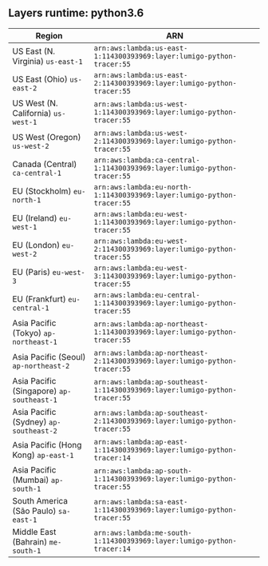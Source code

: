 Layers runtime: python3.6
----
| Region | ARN |
| --- | --- |
|US East (N. Virginia)  `us-east-1`|`arn:aws:lambda:us-east-1:114300393969:layer:lumigo-python-tracer:55`|
|US East (Ohio)  `us-east-2`|`arn:aws:lambda:us-east-2:114300393969:layer:lumigo-python-tracer:55`|
|US West (N. California)  `us-west-1`|`arn:aws:lambda:us-west-1:114300393969:layer:lumigo-python-tracer:55`|
|US West (Oregon)  `us-west-2`|`arn:aws:lambda:us-west-2:114300393969:layer:lumigo-python-tracer:55`|
|Canada (Central)  `ca-central-1`|`arn:aws:lambda:ca-central-1:114300393969:layer:lumigo-python-tracer:55`|
|EU (Stockholm)  `eu-north-1`|`arn:aws:lambda:eu-north-1:114300393969:layer:lumigo-python-tracer:55`|
|EU (Ireland)  `eu-west-1`|`arn:aws:lambda:eu-west-1:114300393969:layer:lumigo-python-tracer:55`|
|EU (London)  `eu-west-2`|`arn:aws:lambda:eu-west-2:114300393969:layer:lumigo-python-tracer:55`|
|EU (Paris)  `eu-west-3`|`arn:aws:lambda:eu-west-3:114300393969:layer:lumigo-python-tracer:55`|
|EU (Frankfurt)  `eu-central-1`|`arn:aws:lambda:eu-central-1:114300393969:layer:lumigo-python-tracer:55`|
|Asia Pacific (Tokyo)  `ap-northeast-1`|`arn:aws:lambda:ap-northeast-1:114300393969:layer:lumigo-python-tracer:55`|
|Asia Pacific (Seoul)  `ap-northeast-2`|`arn:aws:lambda:ap-northeast-2:114300393969:layer:lumigo-python-tracer:55`|
|Asia Pacific (Singapore)  `ap-southeast-1`|`arn:aws:lambda:ap-southeast-1:114300393969:layer:lumigo-python-tracer:55`|
|Asia Pacific (Sydney)  `ap-southeast-2`|`arn:aws:lambda:ap-southeast-2:114300393969:layer:lumigo-python-tracer:55`|
|Asia Pacific (Hong Kong)  `ap-east-1`|`arn:aws:lambda:ap-east-1:114300393969:layer:lumigo-python-tracer:14`|
|Asia Pacific (Mumbai)  `ap-south-1`|`arn:aws:lambda:ap-south-1:114300393969:layer:lumigo-python-tracer:55`|
|South America (São Paulo)  `sa-east-1`|`arn:aws:lambda:sa-east-1:114300393969:layer:lumigo-python-tracer:55`|
|Middle East (Bahrain)  `me-south-1`|`arn:aws:lambda:me-south-1:114300393969:layer:lumigo-python-tracer:14`|
